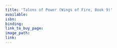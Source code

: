 ```yaml
---
title: 'Talons of Power (Wings of Fire, Book 9)'
available:
isbn:
binding:
link_to_buy_page:
image_path:
link:
---
```

